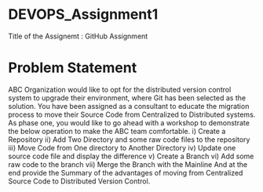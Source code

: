 # DEVOPS_Assignment1
Title of the Assignemt : GitHub Assignment

# Problem Statement
ABC Organization would like to opt for the distributed version control system to upgrade their environment, where Git has been selected as the solution.
You have been assigned as a consultant to educate the migration process to move their Source Code from Centralized to Distributed systems. As phase one, you would like to go ahead with a workshop to demonstrate the below operation to make the ABC team comfortable.
i) Create a Repository
ii) Add Two Directory and some raw code files to the repository
iii) Move Code from One directory to Another Directory
iv) Update one source code file and display the difference
v) Create a Branch
vi) Add some raw code to the branch
vii) Merge the Branch with the Mainline
And at the end provide the Summary of the advantages of moving from Centralized Source Code to Distributed Version Control.
